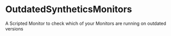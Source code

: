 # OutdatedSyntheticsMonitors
A Scripted Monitor to check which of your Monitors are running on outdated versions
